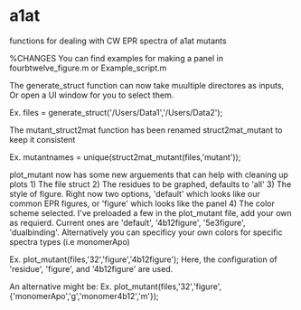 # a1at
functions for dealing with CW EPR spectra of a1at mutants


%CHANGES
You can find examples for making a panel in fourbtwelve_figure.m or Example_script.m

The generate_struct function can now take muultiple directores as inputs,
Or open a UI window for you to select them.

Ex. files = generate_struct('/Users/Data1','/Users/Data2');


The mutant_struct2mat function has been renamed struct2mat_mutant to keep it consistent

Ex. mutantnames = unique(struct2mat_mutant(files,'mutant'));


plot_mutant now has some new arguements that can help with cleaning up plots
    1) The file struct
    2) The residues to be graphed, defaults to 'all'
    3) The style of figure. Right now two options, 'default' which looks
    like our common EPR figures, or 'figure' which looks like the panel
    4) The color scheme selected. I've preloaded a few in the plot_mutant
    file, add your own as requierd. Current ones are 'default',
    '4b12figure', '5e3figure', 'dualbinding'. Alternatively you can
    specificy your own colors for specific spectra types (i.e monomerApo)

Ex. plot_mutant(files,'32','figure','4b12figure');
Here, the configuration of 'residue', 'figure', and '4b12figure' are used.


An alternative might be:
Ex. plot_mutant(files,'32','figure',{'monomerApo','g','monomer4b12','m'});


